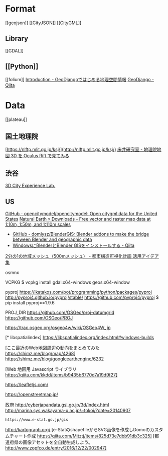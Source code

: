 # Format
[[geojson]]
[[CityJSON]]
[[CityGML]]

## Library
[[GDAL]]

## [[Python]]
[[folium]]
[Introduction - GeoDjangoではじめる地理空間情報](https://homata.gitbook.io/geodjango/)
[GeoDjango - Qiita](https://qiita.com/tags/geodjango)


# Data
[[plateau]]

## 国土地理院
[https://nlftp.mlit.go.jp/ksj/](http://nlftp.mlit.go.jp/ksj/)
[床井研究室 - 地理院地図 3D を Oculus Rift で見てみる](https://marina.sys.wakayama-u.ac.jp/~tokoi/?date=20140907)

## 渋谷
[3D City Experience Lab.](https://3dcel.com/)

## US
[GitHub - opencitymodel/opencitymodel: Open citygml data for the United States](https://github.com/opencitymodel/opencitymodel)
[Natural Earth » Downloads - Free vector and raster map data at 1:10m, 1:50m, and 1:110m scales](http://www.naturalearthdata.com/downloads/)

- [GitHub - domlysz/BlenderGIS: Blender addons to make the bridge between Blender and geographic data](https://github.com/domlysz/BlenderGIS)
- [WindowsにBlenderとBlender GISをインストールする - Qiita](https://qiita.com/warenashi/items/61fce7baf2af13d09420)

[2分の1の地域メッシュ（500mメッシュ） - 都市構造可視化計画 活用アイデア集](https://minna.mieruka.city/halfarea-mesh/)

osmnx

VCPKG
$ vcpkg install gdal:x64-windows geos:x64-window


pyproj
https://ikatakos.com/pot/programming/python/packages/pyproj
http://pyproj4.github.io/pyproj/stable/
https://github.com/pyproj4/pyproj
$ pip install pyproj==1.9.6

PROJ_DIR
https://github.com/OSGeo/proj-datumgrid
https://github.com/OSGeo/PROJ

https://trac.osgeo.org/osgeo4w/wiki/OSGeo4W_jp

[* libspatialindex]
https://libspatialindex.org/index.html#windows-builds

[ここ最近のWeb地図周辺の動向をまとめてみた https://shimz.me/blog/map/4268]
https://shimz.me/blog/googleearthengine/6232


[Web 地図用 Javascript ライブラリ https://qiita.com/kkdd/items/b9435b6770d7a19d9f27]

https://leafletjs.com/

https://openstreetmap.jp/

政府
	http://cyberjapandata.gsi.go.jp/3d/index.html
			http://marina.sys.wakayama-u.ac.jp/~tokoi/?date=20140907

	https://www.e-stat.go.jp/gis

http://kartograph.org/
	[e-StatのshapefileからSVG画像を作成しDomoのカスタムチャート作成 https://qiita.com/Mitztj/items/825d73e7dbb91db3c325]
	[都道府県の画像アセットを全自動生成しよう。 http://www.zopfco.de/entry/2016/12/22/002947]
